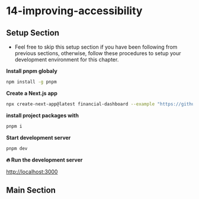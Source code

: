 # 14-improving-accessibility

## Setup Section

-   Feel free to skip this setup section if you have been following from previous sections, otherwise, follow these procedures to setup your development environment for this chapter.

**Install pnpm globaly**

```sh
npm install -g pnpm
```

**Create a Next.js app**

```sh
npx create-next-app@latest financial-dashboard --example "https://github.com/Damianvit/Next-js-15_financial-dashboard/tree/main/14-improving-accessibility/starter-template" --use-pnpm
```

**install project packages with**

```sh
pnpm i
```

**Start development server**

```sh
pnpm dev
```

**🔥 Run the development server**

[http://localhost:3000](http://localhost:3000)

## Main Section
